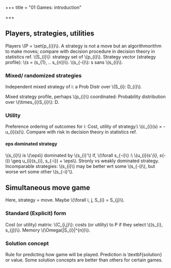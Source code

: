 +++
title = "01 Games: introduction"

+++
## Players, strategies, utilities
Players \\(P = \set{p_{i}}\\). A strategy is not a move but an algorithmorithm to make moves; compare with decision procedure in decision theory in statistics ref. \\(S_{i}\\): strategy set of \\(p_{i}\\). Strategy vector (strategy profile): \\(s = (s_{1}, .. s_{n})\\). \\(s_{-i}\\): s sans \\(s_{i}\\).

### Mixed/ randomized strategies
Independent mixed strategy of i: a Prob Distr over \\(S_{i}: D_{i}\\).

Mixed strategy profile, perhaps \\(p_{i}\\) coordinated: Probability distribution over \\(\times_{i}S_{i}\\): D.

### Utility
Preference ordering of outcomes for i: Cost, utility of strategy:\\
 \\(c_{i}(s) = -u_{i}(s)\\). Compare with risk in decision theory in statistics ref.

#### eps dominated strategy
\\(s_{i}\\) is \\(\eps\\) dominated by \\(s_{i}'\\) if, \\(\forall s_{-i}\\) :\\
\\(u_{i}(s'_{i}, s_{-i}) \geq u_{i}(s_{i}, s_{-i}) + \eps\\). Stronly vs weakly dominated strategy. Incomparable strategies: \\(s_{i}\\) may be better wrt some \\(s_{-i}\\), but worse wrt some other \\(s_{-i}'\\).

## Simultaneous move game
Here, strategy = move. Maybe \\(\forall i, j, S_{i} = S_{j}\\).

### Standard (Explicit) form
Cost (or utility) matrix: \\(C_{i,j}\\): costs (or utility) to P if they select \\((s_{i}, s_{j})\\). Memory \\(\Omega(|S_{i}|^{n})\\).

### Solution concept
Rule for predicting how game will be played. Prediction is \textbf{solution} or value. Some solution concepts are better than others for certain games.
